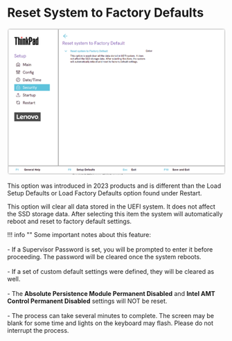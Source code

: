 # Reset System to Factory Defaults

![](./img/tp_resetsystemtofactorydefaults.png)

This option was introduced in 2023 products and is different than the Load Setup Defaults or Load Factory Defaults option found under Restart.

This option will clear all data stored in the UEFI system.  It does not affect the SSD storage data. After selecting this item the system will automatically reboot and reset to factory default settings. 

!!! info ""
    Some important notes about this feature:<br><br>- If a Supervisor Password is set, you will be prompted to enter it before proceeding. The password will be cleared once the system reboots.<br><br>- If a set of custom default settings were defined, they will be cleared as well.<br><br>- The **Absolute Persistence Module Permanent Disabled** and **Intel AMT Control Permanent Disabled** settings will NOT be reset.<br><br>- The process can take several minutes to complete. The screen may be blank for some time and lights on the keyboard may flash.  Please do not interrupt the process.
